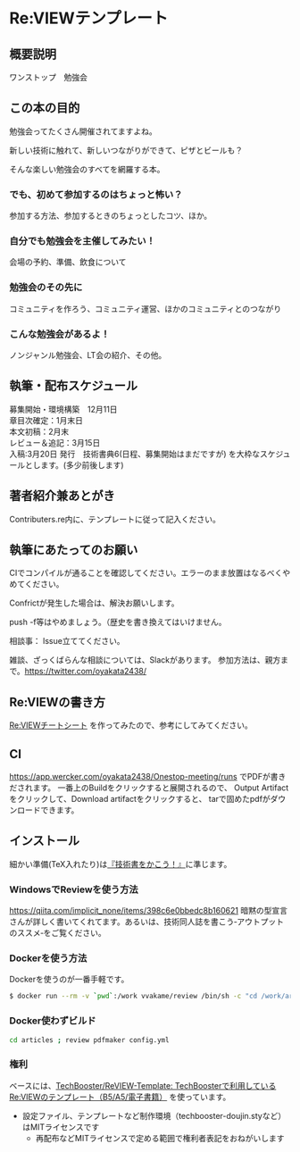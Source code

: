 # Re:VIEWテンプレート

## 概要説明
ワンストップ　勉強会

## この本の目的
勉強会ってたくさん開催されてますよね。

新しい技術に触れて、新しいつながりができて、ピザとビールも？

そんな楽しい勉強会のすべてを網羅する本。

### でも、初めて参加するのはちょっと怖い？
参加する方法、参加するときのちょっとしたコツ、ほか。

### 自分でも勉強会を主催してみたい！
会場の予約、準備、飲食について

### 勉強会のその先に
コミュニティを作ろう、コミュニティ運営、ほかのコミュニティとのつながり

### こんな勉強会があるよ！
ノンジャンル勉強会、LT会の紹介、その他。

## 執筆・配布スケジュール
募集開始・環境構築　12月11日  
章目次確定：1月末日  
本文初稿：2月末  
レビュー＆追記：3月15日  
入稿:3月20日
発行　技術書典6(日程、募集開始はまだですが)
を大枠なスケジュールとします。(多少前後します)

## 著者紹介兼あとがき
Contributers.re内に、テンプレートに従って記入ください。

## 執筆にあたってのお願い
CIでコンパイルが通ることを確認してください。エラーのまま放置はなるべくやめてください。

Confrictが発生した場合は、解決お願いします。

push -f等はやめましょう。（歴史を書き換えてはいけません。

相談事：
Issue立ててください。

雑談、ざっくばらんな相談については、Slackがあります。
参加方法は、親方まで。https://twitter.com/oyakata2438/
## Re:VIEWの書き方

[Re:VIEWチートシート](https://gist.github.com/erukiti/c4e3189dda179a0f0b73299fb5787838) を作ってみたので、参考にしてみてください。

## CI
https://app.wercker.com/oyakata2438/Onestop-meeting/runs
でPDFが書きだされます。
一番上のBuildをクリックすると展開されるので、
Output Artifactをクリックして、Download artifactをクリックすると、
tarで固めたpdfがダウンロードできます。

## インストール

細かい準備(TeX入れたり)は[『技術書をかこう！』](https://github.com/TechBooster/C89-FirstStepReVIEW-v2)に準じます。

### WindowsでReviewを使う方法

https://qiita.com/implicit_none/items/398c6e0bbedc8b160621
暗黙の型宣言さんが詳しく書いてくれてます。あるいは、技術同人誌を書こう‐アウトプットのススメ‐をご覧ください。

### Dockerを使う方法

Dockerを使うのが一番手軽です。

```sh
$ docker run --rm -v `pwd`:/work vvakame/review /bin/sh -c "cd /work/articles ; review-pdfmaker config.yml"
```

### Docker使わずビルド

```sh
cd articles ; review pdfmaker config.yml
```

### 権利

ベースには、[TechBooster/ReVIEW\-Template: TechBoosterで利用しているRe:VIEWのテンプレート（B5/A5/電子書籍）](https://github.com/TechBooster/ReVIEW-Template) を使っています。

  * 設定ファイル、テンプレートなど制作環境（techbooster-doujin.styなど）はMITライセンスです
    * 再配布などMITライセンスで定める範囲で権利者表記をおねがいします
